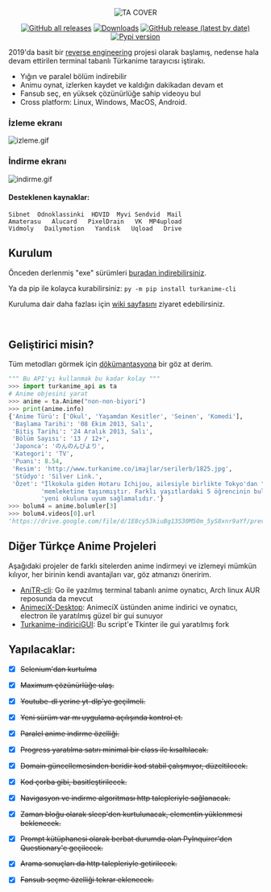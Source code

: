 
<div align="center">

![TA COVER](https://i.imgur.com/GaMNM29.png)

[![GitHub all releases](https://img.shields.io/github/downloads/kebablord/turkanime-indirici/total?style=flat-square)](https://github.com/KebabLord/turkanime-indirici/releases/latest)
[![Downloads](https://static.pepy.tech/personalized-badge/turkanime-cli?period=total&units=international_system&left_color=grey&right_color=orange&left_text=Pip%20Installs)](https://pepy.tech/project/turkanime-cli)
[![GitHub release (latest by date)](https://img.shields.io/github/v/release/kebablord/turkanime-indirici?style=flat-square)](https://github.com/kebablord/turkanime-indirici/releases/latest/download/turkanimu.exe)
[![Pypi version](https://img.shields.io/pypi/v/turkanime-cli?style=flat-square)](https://pypi.org/project/turkanime-cli/)

</div>


2019'da basit bir [reverse engineering](https://github.com/KebabLord/turkanime-indirici/blob/master/turkanime_api/bypass.py) projesi olarak başlamış,  nedense hala devam ettirilen terminal tabanlı Türkanime tarayıcısı iştirakı.
 - Yığın ve paralel bölüm indirebilir
 - Animu oynat, izlerken kaydet ve kaldığın dakikadan devam et
 - Fansub seç, en yüksek çözünürlüğe sahip videoyu bul
 - Cross platform: Linux, Windows, MacOS, Android.


 ### İzleme ekranı
 ![izleme.gif](https://i.imgur.com/s04Dnox.gif)

 ### İndirme ekranı
 ![indirme.gif](https://i.imgur.com/k7Y3LYA.gif)
 

#### Desteklenen kaynaklar:
```
Sibnet  Odnoklassinki  HDVID  Myvi Sendvid  Mail
Amaterasu   Alucard   PixelDrain   VK  MP4upload
Vidmoly   Dailymotion   Yandisk   Uqload   Drive
```


## Kurulum
Önceden derlenmiş "exe" sürümleri [buradan indirebilirsiniz](https://github.com/KebabLord/turkanime-indirici/releases/latest).

Ya da pip ile kolayca kurabilirsiniz: `py -m pip install turkanime-cli`

Kuruluma dair daha fazlası için [wiki sayfasını](https://github.com/KebabLord/turkanime-indirici/wiki/Herhangi-bir-uygulamay%C4%B1-system-path'%C4%B1na-ekleme) ziyaret edebilirsiniz.

<br>

## Geliştirici misin?
Tüm metodları görmek için [dökümantasyona](https://github.com/KebabLord/turkanime-indirici/wiki) bir göz at derim.
```py
""" Bu API'yı kullanmak bu kadar kolay """
>>> import turkanime_api as ta
# Anime objesini yarat
>>> anime = ta.Anime("non-non-biyori")
>>> print(anime.info)
{'Anime Türü': ['Okul', 'Yaşamdan Kesitler', 'Seinen', 'Komedi'],
 'Başlama Tarihi': '08 Ekim 2013, Salı',
 'Bitiş Tarihi': '24 Aralık 2013, Salı',
 'Bölüm Sayısı': '13 / 12+',
 'Japonca': 'のんのんびより',
 'Kategori': 'TV',
 'Puanı': 8.54,
 'Resim': 'http://www.turkanime.co/imajlar/serilerb/1825.jpg',
 'Stüdyo': 'Silver Link.',
 'Özet': "İlkokula giden Hotaru Ichijou, ailesiyle birlikte Tokyo'dan "
         'memleketine taşınmıştır. Farklı yaşıtlardaki 5 öğrencinin bulunduğu '
         'yeni okuluna uyum sağlamalıdır.'}
>>> bolum4 = anime.bolumler[3]
>>> bolum4.videos[0].url
'https://drive.google.com/file/d/1E8cy53kiuBg13S30M50m_5yS8xnr9aYf/preview'
```


## Diğer Türkçe Anime Projeleri
Aşağıdaki projeler de farklı sitelerden anime indirmeyi ve izlemeyi mümkün kılıyor, her birinin kendi avantajları var, göz atmanızı öneririm.
- [AniTR-cli](https://github.com/xeyossr/anitr-cli): Go ile yazılmış terminal tabanlı anime oynatıcı, Arch linux AUR reposunda da mevcut 
- [AnimeciX-Desktop](https://github.com/CaptainSP/animecix-desktop): AnimeciX üstünden anime indirici ve oynatıcı, electron ile yaratılmış güzel bir gui sunuyor
- [Turkanime-indiriciGUI](https://github.com/qweeren/turkanime-indirici/tree/master): Bu script'e Tkinter ile gui yaratılmış fork

## Yapılacaklar:
 - [x] ~~Selenium'dan kurtulma~~
 - [x] ~~Maximum çözünürlüğe ulaş.~~
 - [x] ~~Youtube-dl yerine yt-dlp'ye geçilmeli.~~
 - [x] ~~Yeni sürüm var mı uygulama açılışında kontrol et.~~
 - [x] ~~Paralel anime indirme özelliği.~~
 - [x] ~~Progress yaratılma satırı minimal bir class ile kısaltılacak.~~
 - [x] ~~Domain güncellemesinden beridir kod stabil çalışmıyor, düzeltilecek.~~
 - [x] ~~Kod çorba gibi, basitleştirilecek.~~
 - [x] ~~Navigasyon ve indirme algoritması http talepleriyle sağlanacak.~~
 - [x] ~~Zaman bloğu olarak sleep'den kurtulunacak, elementin yüklenmesi beklenecek.~~
 - [x] ~~Prompt kütüphanesi olarak berbat durumda olan PyInquirer'den Questionary'e geçilecek.~~
 - [x] ~~Arama sonuçları da http talepleriyle getirilecek.~~
 - [x] ~~Fansub seçme özelliği tekrar eklenecek.~~



